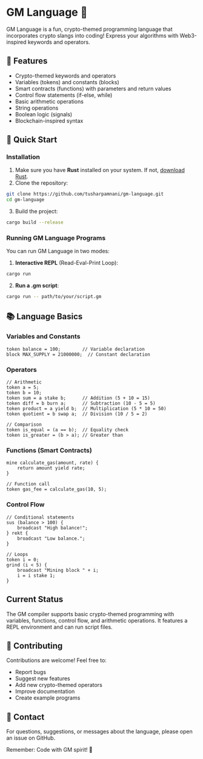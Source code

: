 # GM Language 💎

GM Language is a fun, crypto-themed programming language that incorporates crypto slangs into coding! Express your algorithms with Web3-inspired keywords and operators.

## 🌟 Features

- Crypto-themed keywords and operators
- Variables (tokens) and constants (blocks)
- Smart contracts (functions) with parameters and return values
- Control flow statements (if-else, while)
- Basic arithmetic operations
- String operations
- Boolean logic (signals)
- Blockchain-inspired syntax

## 💖 Quick Start
### Installation

1. Make sure you have **Rust** installed on your system. If not, [download Rust](https://www.rust-lang.org/tools/install).
2. Clone the repository:

```bash
git clone https://github.com/tusharpamnani/gm-language.git
cd gm-language
```

3. Build the project:

```bash
cargo build --release
```

### Running GM Language Programs

You can run GM Language in two modes:

1. **Interactive REPL** (Read-Eval-Print Loop):

```bash
cargo run
```

2. **Run a .gm script**:

```bash
cargo run -- path/to/your/script.gm
```

## 📚 Language Basics

### Variables and Constants
```
token balance = 100;        // Variable declaration
block MAX_SUPPLY = 21000000;  // Constant declaration
```

### Operators
```
// Arithmetic
token a = 5;
token b = 10;
token sum = a stake b;      // Addition (5 + 10 = 15)
token diff = b burn a;      // Subtraction (10 - 5 = 5)
token product = a yield b;  // Multiplication (5 * 10 = 50)
token quotient = b swap a;  // Division (10 / 5 = 2)

// Comparison
token is_equal = (a == b);  // Equality check
token is_greater = (b > a); // Greater than
```

### Functions (Smart Contracts)
```
mine calculate_gas(amount, rate) {
    return amount yield rate;
}

// Function call
token gas_fee = calculate_gas(10, 5);
```

### Control Flow
```
// Conditional statements
sus (balance > 100) {
    broadcast "High balance!";
} rekt {
    broadcast "Low balance.";
}

// Loops
token i = 0;
grind (i < 5) {
    broadcast "Mining block " + i;
    i = i stake 1;
}
```

## Current Status

The GM compiler supports basic crypto-themed programming with variables, functions, control flow, and arithmetic operations. It features a REPL environment and can run script files.

## 🤝 Contributing

Contributions are welcome! Feel free to:

- Report bugs
- Suggest new features
- Add new crypto-themed operators
- Improve documentation
- Create example programs

## 💌 Contact

For questions, suggestions, or messages about the language, please open an issue on GitHub.

Remember: Code with GM spirit! 💎